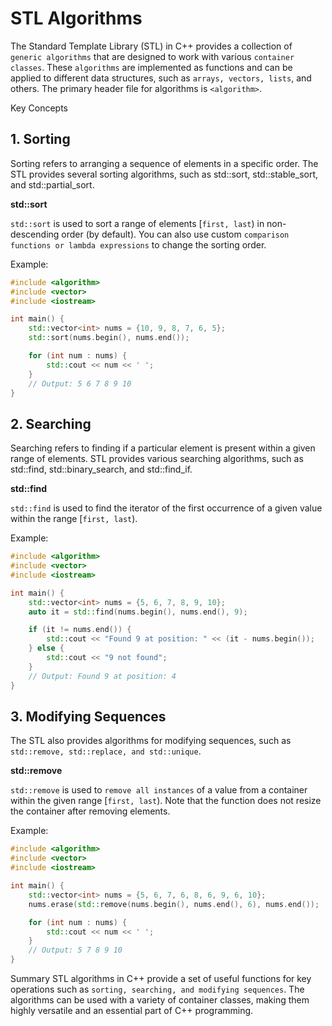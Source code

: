 # STL Algorithms

The Standard Template Library (STL) in C++ provides a collection of `generic algorithms` that are designed to work with various `container classes`. These `algorithms` are implemented as functions and can be applied to different data structures, such as `arrays, vectors, lists`, and others. The primary header file for algorithms is `<algorithm>`.

Key Concepts

## 1. Sorting

Sorting refers to arranging a sequence of elements in a specific order. The STL provides several sorting algorithms, such as std::sort, std::stable_sort, and std::partial_sort.

**std::sort**

`std::sort` is used to sort a range of elements [`first, last`) in non-descending order (by default). You can also use custom `comparison functions or lambda expressions` to change the sorting order.

Example:
```cpp
#include <algorithm>
#include <vector>
#include <iostream>

int main() {
    std::vector<int> nums = {10, 9, 8, 7, 6, 5};
    std::sort(nums.begin(), nums.end());

    for (int num : nums) {
        std::cout << num << ' ';
    }
    // Output: 5 6 7 8 9 10
}
```

## 2. Searching

Searching refers to finding if a particular element is present within a given range of elements. STL provides various searching algorithms, such as std::find, std::binary_search, and std::find_if.

**std::find**

`std::find` is used to find the iterator of the first occurrence of a given value within the range [`first, last`).

Example:
```cpp
#include <algorithm>
#include <vector>
#include <iostream>

int main() {
    std::vector<int> nums = {5, 6, 7, 8, 9, 10};
    auto it = std::find(nums.begin(), nums.end(), 9);

    if (it != nums.end()) {
        std::cout << "Found 9 at position: " << (it - nums.begin());
    } else {
        std::cout << "9 not found";
    }
    // Output: Found 9 at position: 4
}
```

## 3. Modifying Sequences

The STL also provides algorithms for modifying sequences, such as `std::remove, std::replace, and std::unique`.

**std::remove**

`std::remove` is used to `remove all instances` of a value from a container within the given range [`first, last`). Note that the function does not resize the container after removing elements.

Example:
```cpp
#include <algorithm>
#include <vector>
#include <iostream>

int main() {
    std::vector<int> nums = {5, 6, 7, 6, 8, 6, 9, 6, 10};
    nums.erase(std::remove(nums.begin(), nums.end(), 6), nums.end());

    for (int num : nums) {
        std::cout << num << ' ';
    }
    // Output: 5 7 8 9 10
}
```
Summary
STL algorithms in C++ provide a set of useful functions for key operations such as `sorting, searching, and modifying sequences`. The algorithms can be used with a variety of container classes, making them highly versatile and an essential part of C++ programming.
